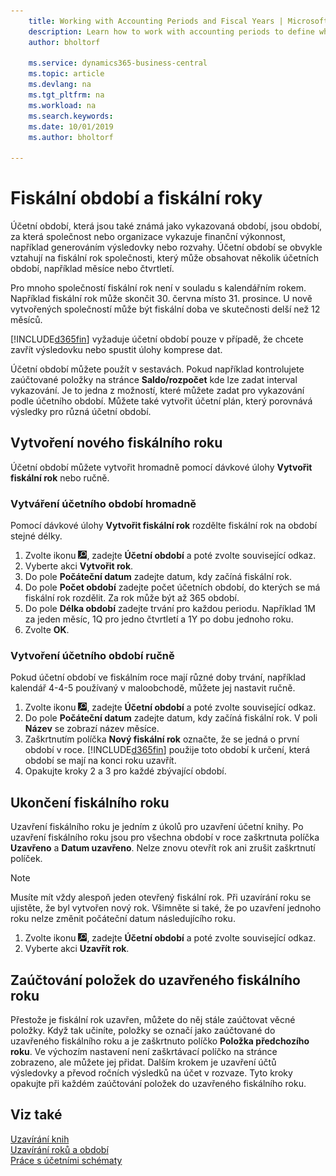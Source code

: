 ```yaml
---
    title: Working with Accounting Periods and Fiscal Years | Microsoft Docs
    description: Learn how to work with accounting periods to define when your company reports financial performance.
    author: bholtorf

    ms.service: dynamics365-business-central
    ms.topic: article
    ms.devlang: na
    ms.tgt_pltfrm: na
    ms.workload: na
    ms.search.keywords:
    ms.date: 10/01/2019
    ms.author: bholtorf

---
```

# Fiskální období a fiskální roky
Účetní období, která jsou také známá jako vykazovaná období, jsou období, za která společnost nebo organizace vykazuje finanční výkonnost, například generováním výsledovky nebo rozvahy. Účetní období se obvykle vztahují na fiskální rok společnosti, který může obsahovat několik účetních období, například měsíce nebo čtvrtletí.

Pro mnoho společností fiskální rok není v souladu s kalendářním rokem. Například fiskální rok může skončit 30. června místo 31. prosince. U nově vytvořených společností může být fiskální doba ve skutečnosti delší než 12 měsíců.

[!INCLUDE[d365fin](includes/d365fin_md.md)] vyžaduje účetní období pouze v případě, že chcete zavřít výsledovku nebo spustit úlohy komprese dat.

Účetní období můžete použít v sestavách. Pokud například kontrolujete zaúčtované položky na stránce **Saldo/rozpočet** kde lze zadat interval vykazování. Je to jedna z možností, které můžete zadat pro vykazování podle účetního období. Můžete také vytvořit účetní plán, který porovnává výsledky pro různá účetní období.

## Vytvoření nového fiskálního roku
Účetní období můžete vytvořit hromadně pomocí dávkové úlohy **Vytvořit fiskální rok** nebo ručně.

### Vytváření účetního období hromadně
Pomocí dávkové úlohy **Vytvořit fiskální rok** rozdělte fiskální rok na období stejné délky.

1. Zvolte ikonu ![Hledat stránku nebo sestavu](media/ui-search/search_small.png "ikona Hledat stránku nebo sestavu"), zadejte **Účetní období** a poté zvolte související odkaz.
2. Vyberte akci **Vytvořit rok**.  <!--What about the Scheduling option? Should we mention that? There's also the Report Output Type field...-->
3. Do pole **Počáteční datum** zadejte datum, kdy začíná fiskální rok.
4. Do pole **Počet  období** zadejte počet účetních období, do kterých se má fiskální rok rozdělit. Za rok může být až 365 období.
5. Do pole **Délka období** zadejte trvání pro každou periodu. Například 1M za jeden měsíc, 1Q pro jedno čtvrtletí a 1Y po dobu jednoho roku.
6. Zvolte **OK**.

### Vytvoření účetního období ručně
Pokud účetní období ve fiskálním roce mají různé doby trvání, například kalendář 4-4-5 používaný v maloobchodě, můžete jej nastavit ručně.

1. Zvolte ikonu ![Hledat stránku nebo sestavu](media/ui-search/search_small.png "ikona Hledat stránku nebo sestavu"), zadejte **Účetní období** a poté zvolte související odkaz.
2. Do pole **Počáteční datum** zadejte datum, kdy začíná fiskální rok. V poli **Název** se zobrazí název měsíce.
3. Zaškrtnutím políčka **Nový fiskální rok** označte, že se jedná o první období v roce. [!INCLUDE[d365fin](includes/d365fin_md.md)] použije toto období k určení, která období se mají na konci roku uzavřít.
4. Opakujte kroky 2 a 3 pro každé zbývající období.

## Ukončení fiskálního roku
Uzavření fiskálního roku je jedním z úkolů pro uzavření účetní knihy. Po uzavření fiskálního roku jsou pro všechna období v roce zaškrtnuta políčka **Uzavřeno** a **Datum uzavřeno**. Nelze znovu otevřít rok ani zrušit zaškrtnutí políček.

> [!NOTE]
> Musíte mít vždy alespoň jeden otevřený fiskální rok. Při uzavírání roku se ujistěte, že byl vytvořen nový rok. Všimněte si také, že po uzavření jednoho roku nelze změnit počáteční datum následujícího roku.

1. Zvolte ikonu ![Hledat stránku nebo sestavu](media/ui-search/search_small.png "ikona Hledat stránku nebo sestavu"), zadejte **Účetní období** a poté zvolte související odkaz.
2. Vyberte akci **Uzavřít rok**.

## Zaúčtování položek do uzavřeného fiskálního roku
Přestože je fiskální rok uzavřen, můžete do něj stále zaúčtovat věcné položky. Když tak učiníte, položky se označí jako zaúčtované do uzavřeného fiskálního roku a je zaškrtnuto políčko **Položka předchozího roku**. Ve výchozím nastavení není zaškrtávací políčko na stránce zobrazeno, ale můžete jej přidat. Dalším krokem je uzavření účtů výsledovky a převod ročních výsledků na účet v rozvaze. Tyto kroky opakujte při každém zaúčtování položek do uzavřeného fiskálního roku.

## Viz také
[Uzavírání knih](year-close-books.md)  
[Uzavírání roků a období](year-close-years-periods.md)  
[Práce s účetními schématy](bi-how-work-account-schedule.md)






